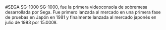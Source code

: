 #SEGA SG-1000
SG-1000, fue la primera videoconsola de sobremesa desarrollada por Sega. Fue primero lanzada al mercado en una primera fase de pruebas en Japón en 1981 y finalmente lanzada al mercado japonés en julio de 1983 por 15.000¥.